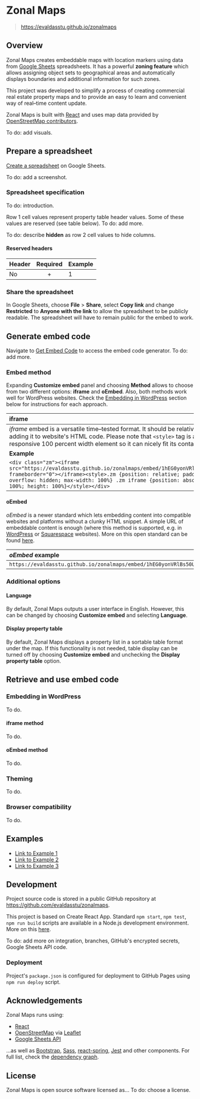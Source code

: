 # Zonal Maps
> https://evaldasstu.github.io/zonalmaps

## Overview

Zonal Maps creates embeddable maps with location markers using data from [Google Sheets](https://www.google.com/sheets/about/) spreadsheets. It has a powerful **zoning feature** which allows assigning object sets to geographical areas and automatically displays boundaries and additional information for such zones.

This project was developed to simplify a process of creating commercial real estate property maps and to provide an easy to learn and convenient way of real–time content update.

Zonal Maps is built with [React](https://reactjs.org) and uses map data provided by [OpenStreetMap contributors](https://www.openstreetmap.org/copyright).

To do: add visuals.

## Prepare a spreadsheet

[Create a spreadsheet](https://sheet.new/) on Google Sheets.

To do: add a screenshot.

### Spreadsheet specification

To do: introduction.

Row 1 cell values represent property table header values. Some of these values are reserved (see table below). To do: add more.

To do: describe **hidden** as row 2 cell values to hide columns.

#### Reserved headers

| Header      | Required | Example |
|:------------|:--------:|:--------|
|No           |+         | 1       |

### Share the spreadsheet

In Google Sheets, choose **File** > **Share**, select **Copy link** and change **Restricted** to **Anyone with the link** to allow the spreadsheet to be publicly readable. The spreadsheet will have to remain public for the embed to work.

## Generate embed code

Navigate to [Get Embed Code](https://evaldasstu.github.io/zonalmaps/embed) to access the embed code generator. To do: add more.

### Embed method

Expanding **Customize embed** panel and choosing **Method** allows to choose from two different options: **iframe** and **oEmbed**. Also, both methods work well for WordPress websites. Check the [Embedding in WordPress](#embedding-in-wordpress) section below for instructions for each approach.

| iframe      |
|:------------|
| *iframe* embed is a versatile time–tested format. It should be relatively easy to use such embed code by adding it to website's HTML code. Please note that `<style>` tag is added to make this embed a responsive 100 percent width element so it can nicely fit its container. |
| **Example**     |
| `<div class="zm"><iframe src="https://evaldasstu.github.io/zonalmaps/embed/1hEG0yonVRlBs50UNzGc2uiv6pBJyzY1mQczfINHwnEM" frameborder="0"></iframe><style>.zm {position: relative; padding-bottom: 150%; height: 0; overflow: hidden; max-width: 100%} .zm iframe {position: absolute; top: 0; left: 0; width: 100%; height: 100%}</style></div>` |

#### oEmbed

*oEmbed* is a newer standard which lets embedding content into compatible websites and platforms without a clunky HTML snippet. A simple URL of embeddable content is enough (where this method is supported, e.g. in [WordPress](https://wordpress.org) or [Squarespace](https://squarespace.com) websites). More on this open standard can be found [here](https://oembed.com/).

| *oEmbed* example |
| :----------------|
| `https://evaldasstu.github.io/zonalmaps/embed/1hEG0yonVRlBs50UNzGc2uiv6pBJyzY1mQczfINHwnEM` |

### Additional options

#### Language

By default, Zonal Maps outputs a user interface in English. However, this can be changed by choosing **Customize embed** and selecting **Language**.

#### Display property table

By default, Zonal Maps displays a property list in a sortable table format under the map. If this functionality is not needed, table display can be turned off by choosing **Customize embed** and unchecking the **Display property table** option.

## Retrieve and use embed code

### Embedding in WordPress

To do.

#### iframe method

To do.

#### oEmbed method

To do.

### Theming

To do.

### Browser compatibility

To do.

## Examples

* [Link to Example 1](https://evaldasstu.github.io/zonalmaps/example/1)
* [Link to Example 2](https://evaldasstu.github.io/zonalmaps/example/2)
* [Link to Example 3](https://evaldasstu.github.io/zonalmaps/example/3)

## Development

Project source code is stored in a public GitHub repository at https://github.com/evaldasstu/zonalmaps.

This project is based on Create React App. Standard `npm start`, `npm test`, `npm run build` scripts are available in a Node.js development environment. More on this [here](https://create-react-app.dev/docs/available-scripts).

To do: add more on integration, branches, GitHub's encrypted secrets, Google Sheets API code.

### Deployment

Project's `package.json` is configured for deployment to GitHub Pages using `npm run deploy` script.

## Acknowledgements

Zonal Maps runs using:

* [React](https://reactjs.org)
* [OpenStreetMap](https://openstreetmap.org) via [Leaflet](https://leafletjs.com)
* [Google Sheets API](https://developers.google.com/sheets/api)

...as well as [Bootstrap](https://getbootstrap.com), [Sass](https://sass-lang.com), [react-spring](https://www.react-spring.io/), [Jest](https://jestjs.io) and other components. For full list, check the [dependency graph](https://github.com/evaldasstu/zonalmaps/network/dependencies).

## License

Zonal Maps is open source software licensed as... To do: choose a license.
